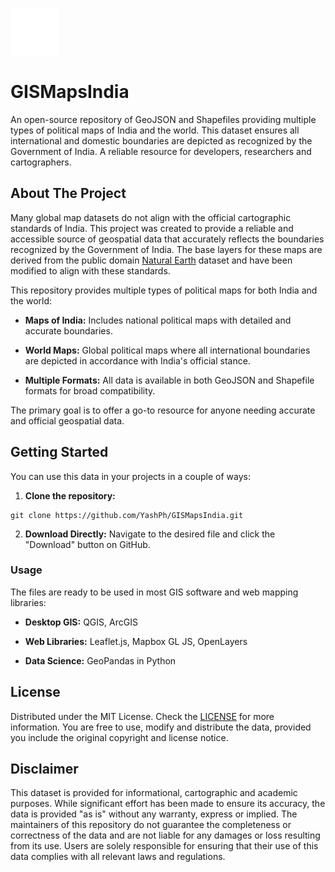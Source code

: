 <p align="left">
  <img src="GISMapsIndia_Logo.svg" alt="GISMapsIndia_Logo" width="75">
</p>

# GISMapsIndia
An open-source repository of GeoJSON and Shapefiles providing multiple types of political maps of India and the world. This dataset ensures all international and domestic boundaries are depicted as recognized by the Government of India. A reliable resource for developers, researchers and cartographers.

## About The Project
Many global map datasets do not align with the official cartographic standards of India. This project was created to provide a reliable and accessible source of geospatial data that accurately reflects the boundaries recognized by the Government of India. The base layers for these maps are derived from the public domain [Natural Earth](https://www.naturalearthdata.com/) dataset and have been modified to align with these standards.

This repository provides multiple types of political maps for both India and the world:

- **Maps of India:** Includes national political maps with detailed and accurate boundaries.
* **World Maps:** Global political maps where all international boundaries are depicted in accordance with India's official stance.
+ **Multiple Formats:** All data is available in both GeoJSON and Shapefile formats for broad compatibility.

The primary goal is to offer a go-to resource for anyone needing accurate and official geospatial data.

## Getting Started
You can use this data in your projects in a couple of ways:
1. **Clone the repository:**
```
git clone https://github.com/YashPh/GISMapsIndia.git
```
2. **Download Directly:** Navigate to the desired file and click the "Download" button on GitHub.

### Usage
The files are ready to be used in most GIS software and web mapping libraries:

- **Desktop GIS:** QGIS, ArcGIS
* **Web Libraries:** Leaflet.js, Mapbox GL JS, OpenLayers
+ **Data Science:** GeoPandas in Python

## License
Distributed under the MIT License. Check the [LICENSE](https://github.com/YashPh/GISMapsIndia/blob/main/LICENSE) for more information. You are free to use, modify and distribute the data, provided you include the original copyright and license notice.

## Disclaimer
This dataset is provided for informational, cartographic and academic purposes. While significant effort has been made to ensure its accuracy, the data is provided "as is" without any warranty, express or implied. The maintainers of this repository do not guarantee the completeness or correctness of the data and are not liable for any damages or loss resulting from its use. Users are solely responsible for ensuring that their use of this data complies with all relevant laws and regulations.
